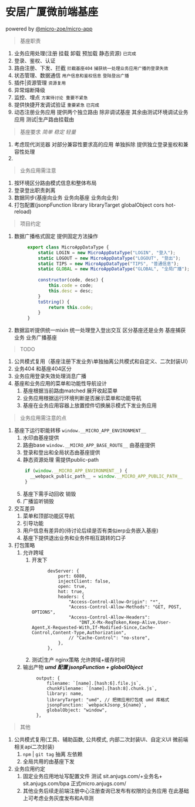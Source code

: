 # 安居广厦微前端基座 

powered by [@micro-zoe/micro-app](https://zeroing.jd.com/micro-app/)


> 基座职责 
1. 业务应用处理(注册 挂载  卸载 预加载  静态资源) ``已完成``
2. 登录、鉴权、认证
3. 路由注册、下发、拦截 `拦截基座404` `捕获统一处理业务应用广播的登录失效`
4. 状态管理、数据通信 ``用户信息和鉴权信息`` `登陆登出广播`
5. 插件|资源管理 ``资源复用``
6. 异常熔断降级 `` ``
7. 监控、埋点 ``方案待讨论 重要不紧急``
8. 提供快捷开发调试验证 `重要紧急` `已完成`
9. 动态注册业务应用 提供两个独立路由 除非调试基座  其余由测试环境调试业务应用 测试|生产路由挂载由
> 基座要求 *简单* *稳定* *轻量*
1. 考虑现代浏览器 对部分兼容性要求高的应用 单独拆除 提供独立登录鉴权和兼容性处理
2. 

> 业务应用需注意
1. 按环境区分路由模式信息和整体布局 
2. 登录登出职责剥离
3. 数据同步(基座向业务 业务向基座 业务向业务)
4. 打包配置(jsonpFunction library libraryTarget globalObject cors hot-reload)

> 项目约定 
1. 数据广播格式固定 提供固定方法操作
   ```js
        export class MicroAppDataType {
            static LOGIN = new MicroAppDataType("LOGIN", "登入");
            static LOGOUT = new MicroAppDataType("LOGOUT", "登出");
            static TIPS = new MicroAppDataType("TIPS", "普通信息");
            static GLOBAL = new MicroAppDataType("GLOBAL", "全局广播");
        
            constructor(code, desc) {
                this.code = code;
                this.desc = desc;
            }
            toString() {
                return this.code;
            }
        }
   ```
2. 数据监听提供统一mixin  统一处理登入登出交互 区分基座还是业务 基座捕获业务 业务广播基座 


> TODO 
1. 公共模式复用（基座注册下发业务\单独抽离公共模式和自定义、二次封装UI）
2. 业务404 和基座404区分 
3. 业务应用登录失效处理消息广播 
4. 基座和业务应用的菜单和功能性导航设计
   1. 基座根据当前路由matched 展开收起菜单
   2. 业务应用根据运行环境判断是否展示菜单和功能导航
   3. 基座在业务应用容器上放置控件切换展示模式下发业务应用
   
> 业务应用需注意的点 

1. 基座下运行职能转移  ``window.__MICRO_APP_ENVIRONMENT__``
   1. 水印由基座提供
   2. 路由base ``window.__MICRO_APP_BASE_ROUTE__`` 由基座提供  
   3. 登录和登出和全局状态由基座提供  
   4. 静态资源处理 需提供public-path 
   ```javascript
       if (window.__MICRO_APP_ENVIRONMENT__) {
         __webpack_public_path__ = window.__MICRO_APP_PUBLIC_PATH__
       }
   ```
   5. 基座下需手动回收 销毁  
   6. 广播监听销毁
2. 交互差异  
   1. 菜单和顶部功能区导航
   2. 引导功能
   3. 用户信息有差异的(待讨论后续是否有类似erp业务嵌入基座)
   4. 基座下提供退出业务和业务件相互跳转的口子 
3. 打包策略
   1. 允许跨域
      1. 开发下 
          ```
                devServer: {
                    port: 6080,
                    injectClient: false,
                    open: true,
                    hot: true,
                    headers: {
                        "Access-Control-Allow-Origin": "*",
                        "Access-Control-Allow-Methods": "GET, POST, OPTIONS",
                        "Access-Control-Allow-Headers":
                            "DNT,X-Mx-ReqToken,Keep-Alive,User-Agent,X-Requested-With,If-Modified-Since,Cache-Control,Content-Type,Authorization",
                        // "Cache-Control": "no-store",
                    },
                },
          ```  
      2. 测试|生产 nginx策略 允许跨域+缓存时间
   2. 输出产物  ***umd 配置 jsonpFunction + globalObject***
       ```
            output: {
                filename: `[name].[hash:6].file.js`,
                chunkFilename: `[name].[hash:8].chunk.js`,
                library: name,
                libraryTarget: "umd", // 把微应用打包成 umd 库格式
                jsonpFunction: `webpackJsonp_${name}`,
                globalObject: "window",
            },
       ```    
      
> 其他
1. 公共模式复用(工具、辅助函数, 公共模式, 内部二次封装UI、自定义UI 微前端相关api二次封装)  
   1. `npm` | `git tag` 抽离  左依赖
   2.  全局共用的由基座下发
2. 业务应用约定 
   1. 固定业务应用地址写配置文件   测试 sit.anjugs.com/+业务名+ sit.anjugs.com/bpa 正式micro.anjugs.com/ 
   2. 其他业务后续走前端注册中心注册查询已发布有权限的业务应用 在此基础上可考虑业务灰度发布和A/B测

   
   


